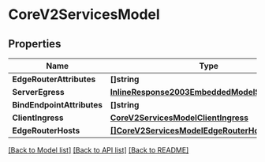 # CoreV2ServicesModel

## Properties

Name | Type | Description | Notes
------------ | ------------- | ------------- | -------------
**EdgeRouterAttributes** | **[]string** |  | 
**ServerEgress** | [**InlineResponse2003EmbeddedModelServerEgress**](inline_response_200_3__embedded_model_serverEgress.md) |  | [optional] 
**BindEndpointAttributes** | **[]string** |  | [optional] 
**ClientIngress** | [**CoreV2ServicesModelClientIngress**](_core_v2_services_model_clientIngress.md) |  | 
**EdgeRouterHosts** | [**[]CoreV2ServicesModelEdgeRouterHosts**](_core_v2_services_model_edgeRouterHosts.md) |  | [optional] 

[[Back to Model list]](../README.md#documentation-for-models) [[Back to API list]](../README.md#documentation-for-api-endpoints) [[Back to README]](../README.md)


